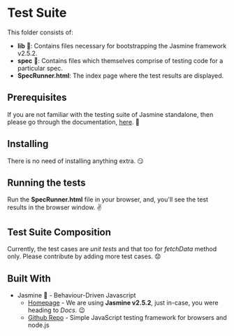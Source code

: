 # Test Suite

This folder consists of:
* **lib** :file_folder:: Contains files necessary for bootstrapping the Jasmine framework v2.5.2.
* **spec** :file_folder:: Contains files which themselves comprise of testing code for a particular spec.
* **SpecRunner.html**: The index page where the test results are displayed.

## Prerequisites

If you are not familiar with the testing suite of Jasmine standalone, then please go through the documentation, [here](https://jasmine.github.io/2.5/introduction). :information_desk_person:

## Installing

There is no need of installing anything extra. :smirk:

## Running the tests

Run the **SpecRunner.html** file in your browser, and, you'll see the test results in the browser window. :v:

## Test Suite Composition

Currently, the test cases are *unit tests* and that too for *fetchData* method only. Please contribute by adding more test cases. :worried:

## Built With

* Jasmine :princess: - Behaviour-Driven Javascript
  * [Homepage](https://jasmine.github.io/) - We are using **Jasmine v2.5.2**, just in-case, you were heading to *Docs.* :wink:
  * [Github Repo](https://github.com/jasmine/jasmine) - Simple JavaScript testing framework for browsers and node.js
